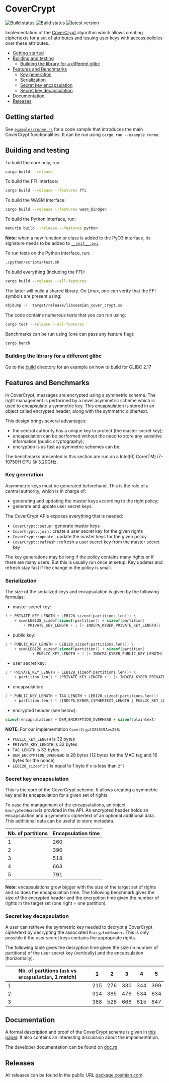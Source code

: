 # CoverCrypt

![Build status](https://github.com/Cosmian/cover_crypt/actions/workflows/ci.yml/badge.svg)
![Build status](https://github.com/Cosmian/cover_crypt/actions/workflows/build.yml/badge.svg)
![latest version](https://img.shields.io/crates/v/cosmian_cover_crypt.svg)

Implementation of the [CoverCrypt](bib/CoverCrypt.pdf) algorithm which allows
creating ciphertexts for a set of attributes and issuing user keys with access
policies over these attributes.

<!-- toc -->

- [Getting started](#getting-started)
- [Building and testing](#building-and-testing)
  - [Building the library for a different glibc](#building-the-library-for-a-different-glibc)
- [Features and Benchmarks](#features-and-benchmarks)
  - [Key generation](#key-generation)
  - [Serialization](#serialization)
  - [Secret key encapsulation](#secret-key-encapsulation)
  - [Secret key decapsulation](#secret-key-decapsulation)
- [Documentation](#documentation)
- [Releases](#releases)

<!-- tocstop -->

## Getting started

See [`examples/runme.rs`](./examples/runme.rs) for a code sample that
introduces the main CoverCrypt functionalities. It can be run using
`cargo run --example runme`.

## Building and testing

To build the core only, run:

```bash
cargo build --release
```

To build the FFI interface:

```bash
cargo build --release --features ffi
```

To build the WASM interface:

```bash
cargo build --release --features wasm_bindgen
```

To build the Python interface, run:

```bash
maturin build --release --features python
```

**Note**: when a new function or class is added to the PyO3 interface, its
signature needs to be added to
[`__init__.pyi`](./python/cosmian_cover_crypt/__init__.pyi).

To run tests on the Python interface, run:

```bash
./python/scripts/test.sh
```

To build everything (including the FFI):

```bash
cargo build --release --all-features
```

The latter will build a shared library. On Linux, one can verify that the FFI
symbols are present using:

```bash
objdump -T  target/release/libcosmian_cover_crypt.so
```

The code contains numerous tests that you can run using:

```bash
cargo test --release --all-features
```

Benchmarks can be run using (one can pass any feature flag):

```bash
cargo bench
```

### Building the library for a different glibc

Go to the [build](build/glibc-2.17/) directory for an example on how to build for GLIBC 2.17

## Features and Benchmarks

In CoverCrypt, messages are encrypted using a symmetric scheme. The right
management is performed by a novel asymmetric scheme which is used to
encapsulate a symmetric key. This encapsulation is stored in an object called
encrypted header, along with the symmetric ciphertext.

This design brings several advantages:

- the central authority has a unique key to protect (the master secret key);
- encapsulation can be performed without the need to store any sensitive
  information (public cryptography);
- encryption is as fast as symmetric schemes can be.

The benchmarks presented in this section are run on a Intel(R) Core(TM)
i7-10750H CPU @ 3.20GHz.

### Key generation

Asymmetric keys must be generated beforehand. This is the role of a central
authority, which is in charge of:

- generating and updating the master keys according to the right policy;
- generate and update user secret keys.

The CoverCrypt APIs exposes everything that is needed:

- `CoverCrypt::setup` : generate master keys
- `CoverCrypt::join` : create a user secret key for the given rights
- `CoverCrypt::update` : update the master keys for the given policy
- `CoverCrypt::refresh` : refresh a user secret key from the master secret key

The key generations may be long if the policy contains many rights or if there
are many users. But this is usually run once at setup. Key updates and refresh
stay fast if the change in the policy is small.

### Serialization

The size of the serialized keys and encapsulation is given by the following formulas:

- master secret key:

```c
3 * PRIVATE_KEY_LENGTH + LEB128_sizeof(partitions.len()) \
    + sum(LEB128_sizeof(sizeof(partition)) + sizeof(partition)
		+ PRIVATE_KEY_LENGTH + 1 [+ INDCPA_KYBER_PRIVATE_KEY_LENGTH])
```

- public key:

```c
2 * PUBLIC_KEY_LENGTH + LEB128_sizeof(partitions.len()) \
    + sum(LEB128_sizeof(sizeof(partition)) + sizeof(partition)
    		+ PUBLIC_KEY_LENGTH + 1 [+ INDCPA_KYBER_PUBLIC_KEY_LENGTH])
```

- user secret key:

```c
2 * PRIVATE_KEY_LENGTH + LEB128_sizeof(partitions.len()) \
    + partition.len() * (PRIVATE_KEY_LENGTH + 1 [+ INDCPA_KYBER_PRIVATE_KEY_LENGTH])
```

- encapsulation:

```c
2 * PUBLIC_KEY_LENGTH + TAG_LENGTH + LEB128_sizeof(partitions.len())
	+ partition.len() * [INDCPA_KYBER_CIPHERTEXT_LENGTH | PUBLIC_KEY_LENGTH]
```

- encrypted header (see below):

```c
sizeof(encapsulation) + DEM_ENCRYPTION_OVERHEAD + sizeof(plaintext)
```

**NOTE**: For our implementation `CoverCryptX25519Aes256`:

- `PUBLIC_KEY_LENGTH` is 32 bytes
- `PRIVATE_KEY_LENGTH` is 32 bytes
- `TAG_LENGTH` is 32 bytes
- `DEM_ENCRYPTION_OVERHEAD` is 28 bytes (12 bytes for the MAC tag and 16 bytes for the nonce)
- `LEB128_sizeof(n)` is equal to 1 byte if `n` is less than `2^7`

<!--Below id given the size of an encapsulation given a number of partitions.-->

<!--| Nb. of partitions | encapsulation size (in bytes) |-->
<!--| ----------------- | ----------------------------- |-->
<!--| 1                 | 129                           |-->
<!--| 2                 | 193                           |-->
<!--| 3                 | 257                           |-->
<!--| 4                 | 321                           |-->
<!--| 5                 | 385                           |-->

### Secret key encapsulation

This is the core of the CoverCrypt scheme. It allows creating a symmetric key
and its encapsulation for a given set of rights.

To ease the management of the encapsulations, an object `EncryptedHeader`is
provided in the API. An encrypted header holds an encapsulation and a symmetric
ciphertext of an optional additional data. This additional data can be useful
to store metadata.

| Nb. of partitions | Encapsulation time |
| ----------------- | ------------------ |
| 1                 | 260                |
| 2                 | 390                |
| 3                 | 518                |
| 4                 | 663                |
| 5                 | 791                |

**Note**: encapsulations grow bigger with the size of the target set of rights
and so does the encapsulation time. The following benchmark gives the size of
the encrypted header and the encryption time given the number of rights in the
target set (one right = one partition).

### Secret key decapsulation

A user can retrieve the symmetric key needed to decrypt a CoverCrypt ciphertext
by decrypting the associated `EncryptedHeader`. This is only possible if the
user secret keys contains the appropriate rights.

The following table gives the decryption time given the size (in number of
partitions) of the user secret key (vertically) and the encapsulation
(horizontally).

| Nb. of partitions (`usk` vs `encapsulation`, 1 match) | 1   | 2   | 3   | 4   | 5   |
| ----------------------------------------------------- | --- | --- | --- | --- | --- |
| 1                                                     | 215 | 276 | 330 | 344 | 399 |
| 2                                                     | 314 | 385 | 476 | 534 | 634 |
| 3                                                     | 388 | 528 | 666 | 815 | 847 |

## Documentation

A formal description and proof of the CoverCrypt scheme is given in
[this paper](./bib/CoverCrypt.pdf).
It also contains an interesting discussion about the implementation.

The developer documentation can be found on
[doc.rs](https://docs.rs/cosmian_cover_crypt/6.0.8/cosmian_cover_crypt/index.html)

## Releases

All releases can be found in the public URL [package.cosmian.com](https://package.cosmian.com).
